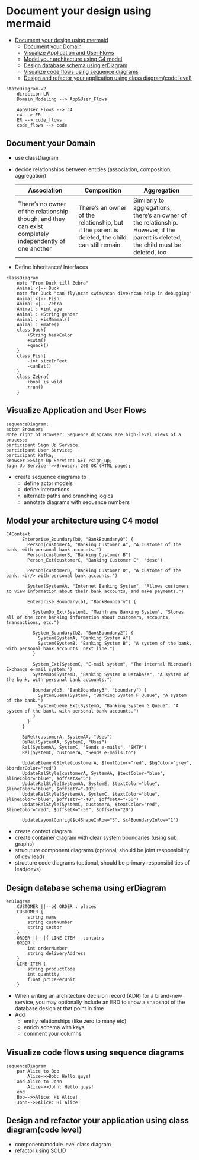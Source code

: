 # Document your design using mermaid

- [Document your design using mermaid](#document-your-design-using-mermaid)
  - [Document your Domain](#document-your-domain)
  - [Visualize Application and User Flows](#visualize-application-and-user-flows)
  - [Model your architecture using C4 model](#model-your-architecture-using-c4-model)
  - [Design database schema using erDiagram](#design-database-schema-using-erdiagram)
  - [Visualize code flows using sequence diagrams](#visualize-code-flows-using-sequence-diagrams)
  - [Design and refactor your application using class diagram(code level)](#design-and-refactor-your-application-using-class-diagramcode-level)


```mermaid
stateDiagram-v2 
    direction LR
    Domain_Modeling --> App&User_Flows

    App&User_Flows --> c4
    c4 --> ER
    ER --> code_flows
    code_flows --> code
```

## Document your Domain

- use classDiagram
- decide relationships between entities (association, composition, aggregation) 

    |  Association | Composition  | Aggregation  |
    |---|---|---|
    | There’s no owner of the relationship though, and they can exist completely independently of one another  | There’s an owner of the relationship, but if the parent is deleted, the child can still remain  | Similarly to aggregations, there’s an owner of the relationship. However, if the parent is deleted, the child must be deleted, too  |
- Define Inheritance/ Interfaces

```mermaid
classDiagram
    note "From Duck till Zebra"
    Animal <|-- Duck
    note for Duck "can fly\ncan swim\ncan dive\ncan help in debugging"
    Animal <|-- Fish
    Animal <|-- Zebra
    Animal : +int age
    Animal : +String gender
    Animal : +isMammal()
    Animal : +mate()
    class Duck{
        +String beakColor
        +swim()
        +quack()
    }
    class Fish{
        -int sizeInFeet
        -canEat()
    }
    class Zebra{
        +bool is_wild
        +run()
    }
```


## Visualize Application and User Flows

```mermaid
sequenceDiagram;
actor Browser;
Note right of Browser: Sequence diagrams are high-level views of a process;
participant Sign Up Service;
participant User Service;
participant Kafka;
Browser->>Sign Up Service: GET /sign_up;
Sign Up Service-->>Browser: 200 OK (HTML page);
```

- create sequence diagrams to
  - define actor models
  - define interactions
  - alternate paths and branching logics
  - annotate diagrams with sequence numbers

## Model your architecture using C4 model

```mermaid
C4Context
      Enterprise_Boundary(b0, "BankBoundary0") {
        Person(customerA, "Banking Customer A", "A customer of the bank, with personal bank accounts.")
        Person(customerB, "Banking Customer B")
        Person_Ext(customerC, "Banking Customer C", "desc")

        Person(customerD, "Banking Customer D", "A customer of the bank, <br/> with personal bank accounts.")

        System(SystemAA, "Internet Banking System", "Allows customers to view information about their bank accounts, and make payments.")

        Enterprise_Boundary(b1, "BankBoundary") {

          SystemDb_Ext(SystemE, "Mainframe Banking System", "Stores all of the core banking information about customers, accounts, transactions, etc.")

          System_Boundary(b2, "BankBoundary2") {
            System(SystemA, "Banking System A")
            System(SystemB, "Banking System B", "A system of the bank, with personal bank accounts. next line.")
          }

          System_Ext(SystemC, "E-mail system", "The internal Microsoft Exchange e-mail system.")
          SystemDb(SystemD, "Banking System D Database", "A system of the bank, with personal bank accounts.")

          Boundary(b3, "BankBoundary3", "boundary") {
            SystemQueue(SystemF, "Banking System F Queue", "A system of the bank.")
            SystemQueue_Ext(SystemG, "Banking System G Queue", "A system of the bank, with personal bank accounts.")
          }
        }
      }

      BiRel(customerA, SystemAA, "Uses")
      BiRel(SystemAA, SystemE, "Uses")
      Rel(SystemAA, SystemC, "Sends e-mails", "SMTP")
      Rel(SystemC, customerA, "Sends e-mails to")

      UpdateElementStyle(customerA, $fontColor="red", $bgColor="grey", $borderColor="red")
      UpdateRelStyle(customerA, SystemAA, $textColor="blue", $lineColor="blue", $offsetX="5")
      UpdateRelStyle(SystemAA, SystemE, $textColor="blue", $lineColor="blue", $offsetY="-10")
      UpdateRelStyle(SystemAA, SystemC, $textColor="blue", $lineColor="blue", $offsetY="-40", $offsetX="-50")
      UpdateRelStyle(SystemC, customerA, $textColor="red", $lineColor="red", $offsetX="-50", $offsetY="20")

      UpdateLayoutConfig($c4ShapeInRow="3", $c4BoundaryInRow="1")
```

- create context diagram
- create container diagram with clear system boundaries (using sub graphs)
- strucuture component diagrams (optional, should be joint responsibility of dev lead)
- structure code diagrams (optional, should be primary responsibilities of lead/devs)

## Design database schema using erDiagram

```mermaid
erDiagram
    CUSTOMER ||--o{ ORDER : places
    CUSTOMER {
        string name
        string custNumber
        string sector
    }
    ORDER ||--|{ LINE-ITEM : contains
    ORDER {
        int orderNumber
        string deliveryAddress
    }
    LINE-ITEM {
        string productCode
        int quantity
        float pricePerUnit
    }
```

- When writing an architecture decision record (ADR) for a brand-new service, you may optionally include an ERD to show a snapshot of the database design at that point in time
- Add 
  - enrity relationships (like zero to many etc)
  - enrich schema with keys
  - comment your columns

## Visualize code flows using sequence diagrams

```mermaid
sequenceDiagram
    par Alice to Bob
        Alice->>Bob: Hello guys!
    and Alice to John
        Alice->>John: Hello guys!
    end
    Bob-->>Alice: Hi Alice!
    John-->>Alice: Hi Alice!
```

## Design and refactor your application using class diagram(code level)

- component/module level class diagram
- refactor using SOLID